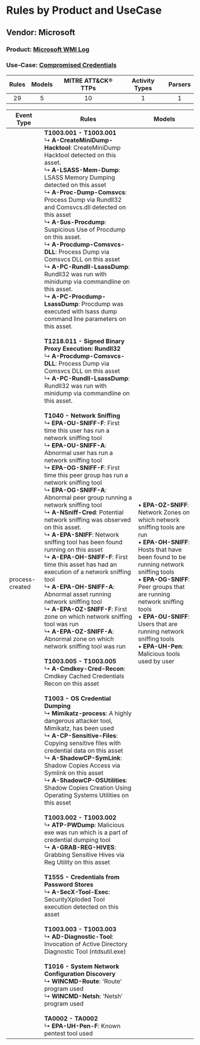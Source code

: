 Rules by Product and UseCase
============================
Vendor: Microsoft
-----------------
### Product: [Microsoft WMI Log](../ds_microsoft_microsoft_wmi_log.md)
### Use-Case: [Compromised Credentials](../../../../UseCases/uc_compromised_credentials.md)

| Rules | Models | MITRE ATT&CK® TTPs | Activity Types | Parsers |
|:-----:|:------:|:------------------:|:--------------:|:-------:|
|  29   |   5    |         10         |       1        |    1    |

| Event Type      | Rules    | Models    |
| ---- | ---- | ---- |
| process-created | <b>T1003.001 - T1003.001</b><br> ↳ <b>A-CreateMiniDump-Hacktool</b>: CreateMiniDump Hacktool detected on this asset.<br> ↳ <b>A-LSASS-Mem-Dump</b>: LSASS Memory Dumping detected on this asset<br> ↳ <b>A-Proc-Dump-Comsvcs</b>: Process Dump via Rundll32 and Comsvcs.dll detected on this asset<br> ↳ <b>A-Sus-Procdump</b>: Suspicious Use of Procdump on this asset.<br> ↳ <b>A-Procdump-Comsvcs-DLL</b>: Process Dump via Comsvcs DLL on this asset<br> ↳ <b>A-PC-Rundll-LsassDump</b>: Rundll32 was run with minidump via commandline on this asset.<br> ↳ <b>A-PC-Procdump-LsassDump</b>: Procdump was executed with lsass dump command line parameters on this asset.<br><br><b>T1218.011 - Signed Binary Proxy Execution: Rundll32</b><br> ↳ <b>A-Procdump-Comsvcs-DLL</b>: Process Dump via Comsvcs DLL on this asset<br> ↳ <b>A-PC-Rundll-LsassDump</b>: Rundll32 was run with minidump via commandline on this asset.<br><br><b>T1040 - Network Sniffing</b><br> ↳ <b>EPA-OU-SNIFF-F</b>: First time this user has run a network sniffing tool<br> ↳ <b>EPA-OU-SNIFF-A</b>: Abnormal user has run a network sniffing tool<br> ↳ <b>EPA-OG-SNIFF-F</b>: First time this peer group has run a network sniffing tool<br> ↳ <b>EPA-OG-SNIFF-A</b>: Abnormal peer group running a network sniffing tool<br> ↳ <b>A-NSniff-Cred</b>: Potential network sniffing was observed on this asset.<br> ↳ <b>A-EPA-SNIFF</b>: Network sniffing tool has been found running on this asset<br> ↳ <b>A-EPA-OH-SNIFF-F</b>: First time this asset has had an execution of a network sniffing tool<br> ↳ <b>A-EPA-OH-SNIFF-A</b>: Abnormal asset running network sniffing tool<br> ↳ <b>A-EPA-OZ-SNIFF-F</b>: First zone on which network sniffing tool was run<br> ↳ <b>A-EPA-OZ-SNIFF-A</b>: Abnormal zone on which network sniffing tool was run<br><br><b>T1003.005 - T1003.005</b><br> ↳ <b>A-Cmdkey-Cred-Recon</b>: Cmdkey Cached Credentials Recon on this asset<br><br><b>T1003 - OS Credential Dumping</b><br> ↳ <b>Mimikatz-process</b>: A highly dangerous attacker tool, Mimikatz, has been used<br> ↳ <b>A-CP-Sensitive-Files</b>: Copying sensitive files with credential data on this asset<br> ↳ <b>A-ShadowCP-SymLink</b>: Shadow Copies Access via Symlink on this asset<br> ↳ <b>A-ShadowCP-OSUtilities</b>: Shadow Copies Creation Using Operating Systems Utilities on this asset<br><br><b>T1003.002 - T1003.002</b><br> ↳ <b>ATP-PWDump</b>: Malicious exe was run which is a part of credential dumping tool<br> ↳ <b>A-GRAB-REG-HIVES</b>: Grabbing Sensitive Hives via Reg Utility on this asset<br><br><b>T1555 - Credentials from Password Stores</b><br> ↳ <b>A-SecX-Tool-Exec</b>: SecurityXploded Tool execution detected on this asset<br><br><b>T1003.003 - T1003.003</b><br> ↳ <b>AD-Diagnostic-Tool</b>: Invocation of Active Directory Diagnostic Tool (ntdsutil.exe)<br><br><b>T1016 - System Network Configuration Discovery</b><br> ↳ <b>WINCMD-Route</b>: 'Route' program used<br> ↳ <b>WINCMD-Netsh</b>: 'Netsh' program used<br><br><b>TA0002 - TA0002</b><br> ↳ <b>EPA-UH-Pen-F</b>: Known pentest tool used |  • <b>EPA-OZ-SNIFF</b>: Network Zones on which network sniffing tools are run<br> • <b>EPA-OH-SNIFF</b>: Hosts that have been found to be running network sniffing tools<br> • <b>EPA-OG-SNIFF</b>: Peer groups that are running network sniffing tools<br> • <b>EPA-OU-SNIFF</b>: Users that are running network sniffing tools<br> • <b>EPA-UH-Pen</b>: Malicious tools used by user |